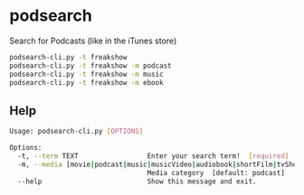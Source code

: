 # podsearch

Search for Podcasts (like in the iTunes store)

```bash
podsearch-cli.py -t freakshow 
podsearch-cli.py -t freakshow -m podcast
podsearch-cli.py -t freakshow -m music
podsearch-cli.py -t freakshow -m ebook
```

## Help

```bash
Usage: podsearch-cli.py [OPTIONS]

Options:
  -t, --term TEXT                 Enter your search term!  [required]
  -m, --media [movie|podcast|music|musicVideo|audiobook|shortFilm|tvShow|software|ebook|all]
                                  Media category  [default: podcast]
  --help                          Show this message and exit.
```